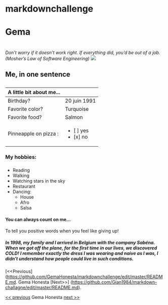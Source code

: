 # markdownchallenge
# Gema <h1>
<em>Don’t worry if it doesn’t work right. If everything did, you’d be out of a job. (Mosher’s Law of Software Engineering)</em>
<img src="DSC_0055.JPG"/>
## Me, in one sentence <h2>


|A little bit about me...|  |
|----------------------|-----|
|Birthday?             |20 juin 1991|
|Favorite color?       |Turquoise|
|Favorite food?        |Salmon|
| Pinneapple on pizza : | <ul><li> [ ] yes</li> <li>[x] no </li></ul> |


### My hobbies: <h3>

- Reading
- Walking
- Watching stars in the sky
- Restaurant
- Dancing:
  - House 
  - Afro
  - Salsa
  
 #### You can always count on me...<h4>
  To tell you positive words when you feel like giving up!
 ##### In 1998, my family and I arrived in Belgium with the company Sabéna. When we got off the plane, for the first time in our lives, we discovered COLD! I remember exactly the dress I was wearing and naive as I was, I didn't understand how people could live in such conditions. <h5>

[<<Previous](https://github.com/GemaHonesta/markdownchallenge/edit/master/README.md. Gema Honesta [Next>>] (https://github.com/Gian1984/markdown-challagne/edit/master/README.md).

[<< previous](https://github.com/GemaHonesta/markdown-challenge/blob/master/README.md) Gema Honesta  [next >>](https://github.com/Souabou/markdownchallenge/blob/master/README.md)
